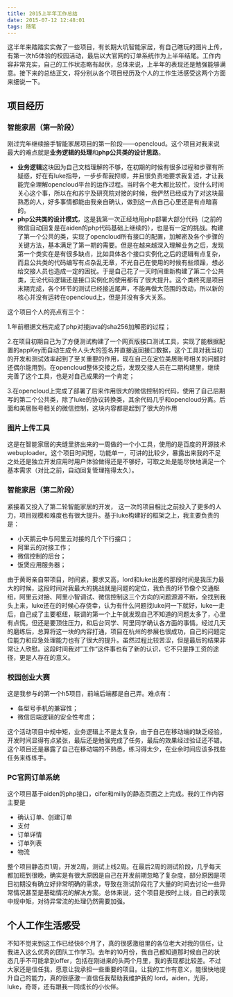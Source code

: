 ```yaml
---
title: 2015上半年工作总结
date: 2015-07-12 12:48:01
tags: 随笔
---
```

这半年来踏踏实实做了一些项目，有长期大坑智能家居，有自己瞎玩的图片上传，有第一次h5体验的校园活动，最后以大官网的订单系统作为上半年结尾。工作内容非常充实，自己的工作状态略有起伏，总体来说，上半年的表现还是勉强能够满意。接下来的总结正文，将分别从各个项目经历及个人的工作生活感受这两个方面来细说一下。
<!--more-->
## 项目经历
### 智能家居（第一阶段）
刚过完年继续接手智能家居项目的第一阶段——opencloud。这个项目对我来说最大的难点就是**业务逻辑的处理**和**php公共类的设计思路**。
- **业务逻辑**这块因为自己文档理解的不够，在初期的时候有很多过程和步骤有所疑惑，好在有luke指导，一步步帮我捋顺，并且很负责地要求我复述，才让我能完全理解opencloud平台的运作过程。当时各个老大都比较忙，没什么时间关心这个事，所以在和苏宁及研究院对接的时候，我俨然已经成为了对这块最熟悉的人，好多事情都能由我亲自确认，做到这一点自己心里还是有点暗喜的。
- **php公共类的设计模式**，这是我第一次正经地用php部署大部分代码（之前的微信自动回复是在aiden的php代码基础上继续的），也是有一定的挑战。构建了第一个公共的类，实现了opencloud所有接口的配置，加解密及各个步骤的关键方法，基本满足了第一期的需要。但是在越来越深入理解业务之后，发现第一个类实在是有很多缺点，比如具体各个接口实例化之后的逻辑有点复杂，而且公共类的代码编写有点杂乱无章，不光自己在使用的时候有些烦躁，想必给交接人员也造成一定的困扰。于是自己花了一天时间重新构建了第二个公共类，无论代码逻辑还是接口实例化的使用都有了很大提升。这个类终究是项目末期完成，各个环节的测试已经接近尾声，不能再做大范围的改动，所以新的核心并没有运转在opencloud上，但是并没有多大关系。

这个项目个人的亮点有三个：

1.年前根据文档完成了php对接java的sha256加解密的过程；

2.在项目初期自己为了方便测试构建了一个网页版接口测试工具，实现了能根据配置的appKey而自动生成令人头大的签名并直接返回接口数据，这个工具对我当初的开发和测试效率起到了至关重要的作用，现在自己在定位美居账号相关的问题时还偶尔能用到。在opencloud整体交接之后，发现交接人员在二期构建里，继续完善了这个工具，也是对自己成果的一个肯定；

3.在opencloud上完成了部署了后来作用很大的微信控制的代码，使用了自己后期写的第二个公共类，除了luke的协议转换类，其余代码几乎和opencloud分离。后面和美居账号相关的微信控制，这块内容都是起到了很大的作用

### 图片上传工具
 这是在智能家居的夹缝里挤出来的一周做的一个小工具，使用的是百度的开源技术webuploader。这个项目时间短，功能单一，可讲的比较少，暴露出来我的不足之处还是独立开发应用时用户体验做得还是不够好，可取之处是能尽快地满足一个基本需求（对比之前，自动回复管理拖得太久）。

### 智能家居（第二阶段）
紧接着又投入了第二轮智能家居的开发， 这一次的项目相比之前投入了更多的人力，项目规模和难度也有很大提升。基于luke构建好的框架之上，我主要负责的是：
- 小天鹅云中与阿里云对接的几个下行接口；
- 阿里云的对接工作；
- 微信控制的后台；
- 饭煲应用服务器；

由于黄哥亲自带项目，时间紧，要求又高，lord和luke出差的那段时间是我压力最大的时候，这段时间对我最大的挑战就是问题的定位，我负责的环节像个交通枢纽，阿里云对接、阿里小智调试、微信控制这三个方向的问题源源不断，全找到我头上来，luke还在的时候心存侥幸，认为有什么问题找luke问一下就好，luke一走后，自己成了主要枢纽，联调的第一个上午就发现自己不知道的问题太多了，心里有点慌。但还是要顶住压力，和后台同学、阿里同学确认各方面的事情。经过几天的磨练后，总算将这一块的内容打通，项目在杭州的参展也很成功，自己的问题定位能力和应急处理能力也有了很大的提升。虽然过程比较苦涩，但是最后的结果非常让人欣慰。这段时间我对”工作“这件事也有了新的认识，它不只是挣工资的途径，更是人存在的意义。

### 校园创业大赛  
这是我参与的第一个h5项目，前端后端都是自己弄。难点有：
- 各型号手机的兼容性；
- 微信后端逻辑的安全性考虑；

这个活动项目中规中矩，业务逻辑上不是太复杂，由于自己在移动端的缺乏经验，开发时间显得有点紧张，最后还是勉强完成了任务，最后的效果经过验证还不错。这个项目还是暴露了自己在移动端的不熟悉，练习得太少，在业余时间应该多找些任务来练练手。

### PC官网订单系统
这个项目基于aiden的php接口，cifer和milly的静态页面之上完成。我的工作内容主要是
- 确认订单、创建订单
- 支付
- 订单详情
- 订单列表
- 物流

整个项目静态页1周，开发2周，测试上线2周。在最后2周的测试阶段，几乎每天都加班到很晚，确实是有很大原因是自己在开发前期忽略了复杂度，部分原因是项目初期没有确立好非常明确的需求，导致在测试阶段花了大量的时间去讨论一些异常情况甚至是基础情况的解决方案。总体来说，这个项目是按时上线，自己的表现中规中矩，对待异常流的处理仍然需要加强。


## 个人工作生活感受

不知不觉来到这工作已经快8个月了，真的很感激组里的各位老大对我的信任，让我进入这么优秀的团队工作学习。去年的10月份，我自己都知道那时候自己的状态几乎不可能拿到offer，包括在刚进来的头两个月里，我的表现都比较差。不过大家还是信任我，愿意让我承担一些重要的项目。让我的工作有意义，能很快地提升自己的能力，真的很感激一直信任我帮助我维护我的 lord，aiden，光哥，luke，奇哥，还有跟我一同成长的小伙伴。
